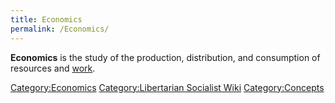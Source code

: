 ```yaml
---
title: Economics
permalink: /Economics/
---
```


**Economics** is the study of the production, distribution, and
consumption of resources and [work](work "wikilink").

[Category:Economics](Category:Economics "wikilink")
[Category:Libertarian Socialist
Wiki](Category:Libertarian_Socialist_Wiki "wikilink")
[Category:Concepts](Category:Concepts "wikilink")